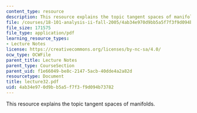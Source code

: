 ```yaml
---
content_type: resource
description: This resource explains the topic tangent spaces of manifolds.
file: /courses/18-101-analysis-ii-fall-2005/4ab34e970d9bb5a5f7f3f9d094b73782_lecture32.pdf
file_size: 171575
file_type: application/pdf
learning_resource_types:
- Lecture Notes
license: https://creativecommons.org/licenses/by-nc-sa/4.0/
ocw_type: OCWFile
parent_title: Lecture Notes
parent_type: CourseSection
parent_uid: f1e66049-be8c-2147-5acb-40dde4a2a82d
resourcetype: Document
title: lecture32.pdf
uid: 4ab34e97-0d9b-b5a5-f7f3-f9d094b73782
---
```

This resource explains the topic tangent spaces of manifolds.
